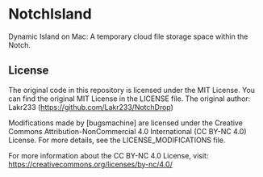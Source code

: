 # NotchIsland
Dynamic Island on Mac: A temporary cloud file storage space within the Notch.

## License

The original code in this repository is licensed under the MIT License. You can find the original MIT License in the LICENSE file. The original author: Lakr233 (https://github.com/Lakr233/NotchDrop)

Modifications made by [bugsmachine] are licensed under the Creative Commons Attribution-NonCommercial 4.0 International (CC BY-NC 4.0) License. For more details, see the LICENSE_MODIFICATIONS file.

For more information about the CC BY-NC 4.0 License, visit:
https://creativecommons.org/licenses/by-nc/4.0/

